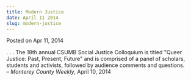 ```yaml
---
title: Modern Justice
date: April 11 2014
slug: modern-justice
---
```


 



<span class="date">Posted on Apr 11, 2014    </span>
<p>. . . The 18th annual CSUMB Social Justice Colloquium is titled
&quot;Queer Justice: Past, Present, Future&quot; and is comprised of a panel
of scholars, students and activists, followed by audience comments
and questions.<br>
&#x2013; <em>Monterey County Weekly</em>, April 10, 2014</br></p>





 
